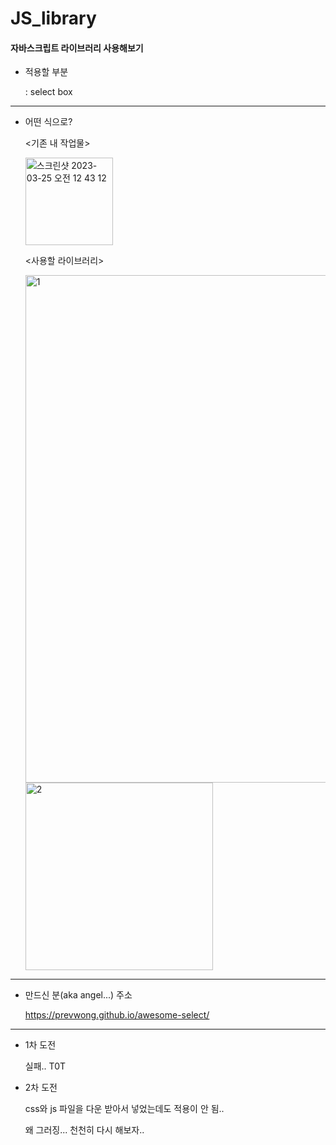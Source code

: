 # JS_library

#### 자바스크립트 라이브러리 사용해보기

+ 적용할 부분

    : select box
    
***

+ 어떤 식으로?

    <기존 내 작업물>

    <img width="140" alt="스크린샷 2023-03-25 오전 12 43 12" src="https://user-images.githubusercontent.com/127270307/227575819-872a35cb-56bd-4333-bd0e-77f084191237.png">

    <사용할 라이브러리>

    <img width="812" alt="1" src="https://user-images.githubusercontent.com/127270307/227576741-81249ba7-869d-44bf-90d3-68f24e90c945.png">


    <img width="300" alt="2" src="https://user-images.githubusercontent.com/127270307/227576802-ad6235f1-f2a6-4955-a530-a086d06f576c.png">

***

+ 만드신 분(aka angel...) 주소

    https://prevwong.github.io/awesome-select/

***

+ 1차 도전 

   실패.. T0T

+ 2차 도전

    css와 js 파일을 다운 받아서 넣었는데도 적용이 안 됨..
    
    왜 그러징... 천천히 다시 해보자..
